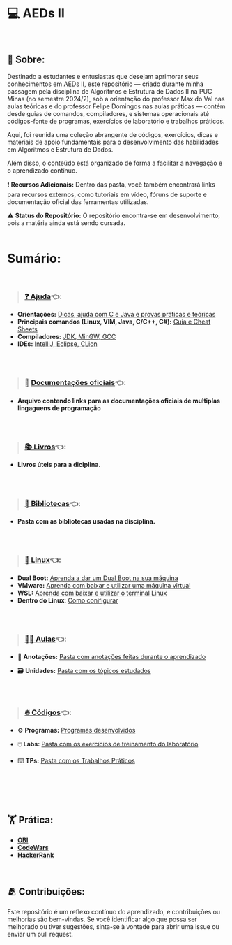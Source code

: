 # 💻 AEDs II
<br>

## 🔸 Sobre:
Destinado a estudantes e entusiastas que desejam aprimorar seus conhecimentos em AEDs II, este repositório — criado durante minha passagem pela disciplina de Algoritmos e Estrutura de Dados II na PUC Minas (no semestre 2024/2), sob a orientação do professor Max do Val nas aulas teóricas e do professor Felipe Domingos nas aulas práticas — contém desde guias de comandos, compiladores, e sistemas operacionais até códigos-fonte de programas, exercícios de laboratório e trabalhos práticos.<br>

Aqui, foi reunida uma coleção abrangente de códigos, exercícios, dicas e materiais de apoio fundamentais para o desenvolvimento das habilidades em Algoritmos e Estrutura de Dados.<br>

Além disso, o conteúdo está organizado de forma a facilitar a navegação e o aprendizado contínuo.<br>

❗ **Recursos Adicionais:** Dentro das pasta, você também encontrará links para recursos externos, como tutoriais em vídeo, fóruns de suporte e documentação oficial das ferramentas utilizadas.<br>

⚠️ **Status do Repositório:** O repositório encontra-se em desenvolvimento, pois a matéria ainda está sendo cursada.
<br><br>

# Sumário:
<br>

>### [❓ Ajuda](Ajuda)👈:
* **Orientações:** [Dicas, ajuda com C e Java e provas práticas e teóricas](Ajuda/Orientacao)
* **Principais comandos (Linux, VIM, Java, C/C++, C#):** [Guia e Cheat Sheets](Ajuda/Cheat-Sheets)
* **Compiladores:** [JDK, MinGW, GCC](Ajuda/Compiladores)
* **IDEs:** [IntelliJ, Eclipse, CLion](Ajuda/IDEs)
##
<br>

>### 📄 [Documentações oficiais](DocumentacoesOficiais)👈:
* **Arquivo contendo links para as documentações oficiais de multiplas lingaguens de programação**
##
<br>

>### [📚 Livros](Bibliografia)👈:

* **Livros úteis para a diciplina.**
##
<br>

>### [📁 Bibliotecas](BibliotecasJava)👈:
* **Pasta com as bibliotecas usadas na disciplina.**
##
<br>

>### [🐧 Linux](Linux)👈:
* **Dual Boot:** [Aprenda a dar um Dual Boot na sua máquina](Linux/DualBoot)
* **VMware:** [Aprenda com baixar e utilizar uma máquina virtual](Linux/VMware)
* **WSL:** [Aprenda com baixar e utilizar o terminal Linux](Linix/WSL)
* **Dentro do Linux**: [Como conifigurar](Linux/DentrodoLinux)
##
<br>

>### [🧑‍🏫 Aulas](Aulas)👈:

* 📝 **Anotações:** [Pasta com anotações feitas durante o aprendizado](Aulas/Anotacoes)

* 🗃️ **Unidades:** [Pasta com os tópicos estudados](Aulas/Unidades)
##
<br>

>### [🔥 Códigos](Codigos)👈:

* ⚙️ **Programas:** [Programas desenvolvidos](Codigos/Programas)

* 🖱️ **Labs:** [Pasta com os exercícios de treinamento do laboratório](Codigos/Labs)

* ⌨️ **TPs:** [Pasta com os Trabalhos Práticos](Codigos/TPs)
<br>

##
##
<br>

## 🏋️ Prática:
* **[OBI](https://olimpiada.ic.unicamp.br/pratique/pu/)**</br>
* **[CodeWars](https://www.codewars.com/dashboard)**</br>
* **[HackerRank](https://www.hackerrank.com/dashboard)**
<br>

## 🫂 Contribuições:

Este repositório é um reflexo contínuo do aprendizado, e contribuições ou melhorias são bem-vindas. Se você identificar algo que possa ser melhorado ou tiver sugestões, sinta-se à vontade para abrir uma issue ou enviar um pull request.
